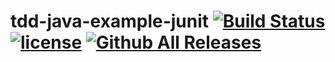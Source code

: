 # tdd-java-example-junit  [![Build Status](https://travis-ci.com/nickiovino/tdd-java-example-junit.svg?token=CDg3TBvhyyg2vT5h8zTS&branch=master)](https://travis-ci.com/nickiovino/tdd-java-example-junit)  [![license](https://img.shields.io/github/license/mashape/apistatus.svg)]()  [![Github All Releases](https://img.shields.io/github/downloads/atom/atom/total.svg)]()
